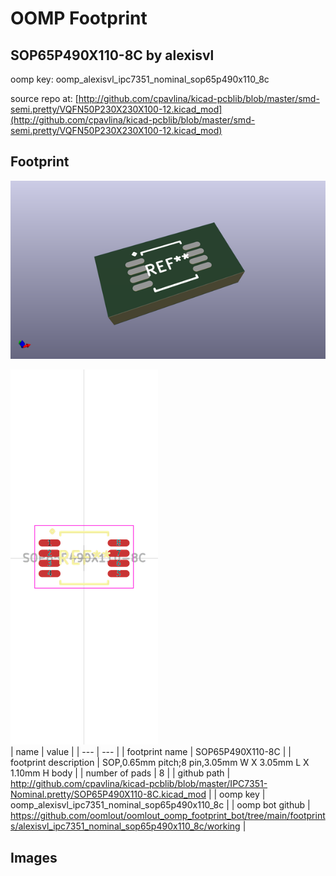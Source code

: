 # OOMP Footprint  
## SOP65P490X110-8C  by alexisvl  
  
oomp key: oomp_alexisvl_ipc7351_nominal_sop65p490x110_8c  
  
source repo at: [http://github.com/cpavlina/kicad-pcblib/blob/master/smd-semi.pretty/VQFN50P230X230X100-12.kicad_mod](http://github.com/cpavlina/kicad-pcblib/blob/master/smd-semi.pretty/VQFN50P230X230X100-12.kicad_mod)  
## Footprint  
  
[![working_kicad_pcb_3d.png](working_kicad_pcb_3d_600.png)](working_kicad_pcb_3d.png)  
  
[![working.png](working_600.png)](working.png)  
| name | value | 
| --- | --- | 
| footprint name | SOP65P490X110-8C | 
| footprint description | SOP,0.65mm pitch;8 pin,3.05mm W X 3.05mm L X 1.10mm H body | 
| number of pads | 8 | 
| github path | http://github.com/cpavlina/kicad-pcblib/blob/master/IPC7351-Nominal.pretty/SOP65P490X110-8C.kicad_mod | 
| oomp key | oomp_alexisvl_ipc7351_nominal_sop65p490x110_8c | 
| oomp bot github | https://github.com/oomlout/oomlout_oomp_footprint_bot/tree/main/footprints/alexisvl_ipc7351_nominal_sop65p490x110_8c/working | 
## Images  
